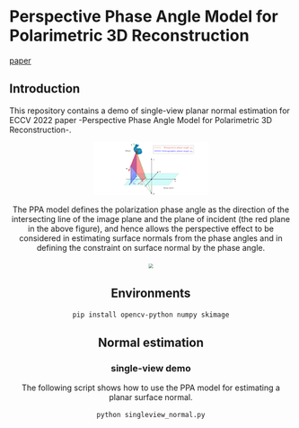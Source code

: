 # Perspective Phase Angle Model for Polarimetric 3D Reconstruction

[paper](http://arxiv.org/abs/2207.09629)

## Introduction

This repository contains a demo of single-view planar normal estimation for ECCV 2022 paper -Perspective Phase Angle Model for Polarimetric 3D Reconstruction-.


<center><img src="figs/two_models.png" style="zoom: 20%;" /><center/>



The PPA model defines the polarization phase angle as the direction of the intersecting line of the image plane and the plane of incident (the red plane in the above figure), and hence allows the perspective effect to be considered in estimating surface normals from the phase angles and in defining the constraint on surface normal by the phase angle.

<center><img src="figs/demo_2.gif" style="zoom: 50%;" /><center/>



## Environments

```
pip install opencv-python numpy skimage
```


## Normal estimation

### single-view demo

The following script shows how to use the PPA model for estimating a planar surface normal.

```python
python singleview_normal.py
```

